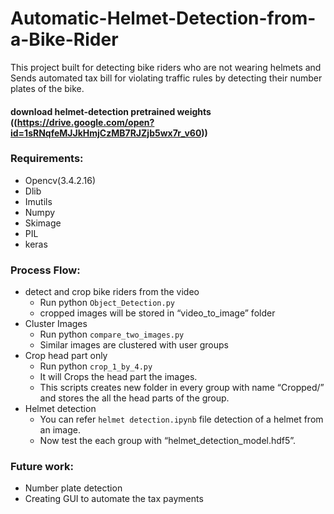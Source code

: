 # Automatic-Helmet-Detection-from-a-Bike-Rider
This project built for detecting bike riders who are not wearing helmets and Sends automated tax bill for violating traffic rules by detecting their number plates of the bike.
#### download helmet-detection pretrained weights ((https://drive.google.com/open?id=1sRNqfeMJJkHmjCzMB7RJZjb5wx7r_v60))

### Requirements:
* Opencv(3.4.2.16)
* Dlib
* Imutils
* Numpy
* Skimage
* PIL
* keras

### Process Flow:
* detect and crop bike riders from the video
    * Run python `Object_Detection.py` 
    * cropped images will be stored in “video_to_image” folder
* Cluster Images
    * Run python `compare_two_images.py`
    * Similar images are clustered with user groups
* Crop head part only
    * Run python `crop_1_by_4.py`
    * It will Crops the head part the images.
    * This scripts creates new folder in every group with name “Cropped/” and stores the all the head parts of the group.
* Helmet detection
    * You can refer `helmet detection.ipynb` file detection of a helmet from an image.
    * Now test the each group with “helmet_detection_model.hdf5”.


### Future work:
* Number plate detection
* Creating GUI to automate the tax payments
